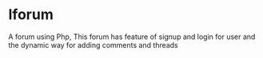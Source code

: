 # Iforum
A forum using Php,
This forum has feature of signup and login for user and the dynamic way for adding comments and threads
